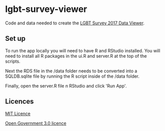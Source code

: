# lgbt-survey-viewer
Code and data needed to create the [LGBT Survey 2017 Data Viewer](https://government-equalities-office.shinyapps.io/lgbt-survey-2017/).

## Set up 

To run the app locally you will need to have R and RStudio installed. You will need to install all R packages in the ui.R and server.R at the top of the scripts. 

Next the RDS file in the /data folder needs to be converted into a SQLDB.sqlite file by running the R script inside of the /data folder.

Finally, open the server.R file n RStudio and click 'Run App'.


## Licences
[MIT Licence](LICENCE)

[Open Government 3.0 licence](http://www.nationalarchives.gov.uk/doc/open-government-licence/version/3)


